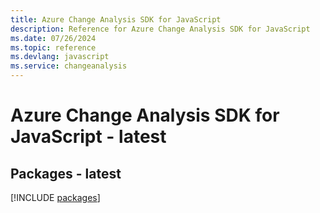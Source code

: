 ```yaml
---
title: Azure Change Analysis SDK for JavaScript
description: Reference for Azure Change Analysis SDK for JavaScript
ms.date: 07/26/2024
ms.topic: reference
ms.devlang: javascript
ms.service: changeanalysis
---
```

# Azure Change Analysis SDK for JavaScript - latest
## Packages - latest
[!INCLUDE [packages](change-analysis-index.md)]